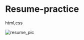 # Resume-practice
html,css

![resume_pic](https://user-images.githubusercontent.com/49144629/101258593-112fea00-3756-11eb-8353-95acb1106a6d.png)

